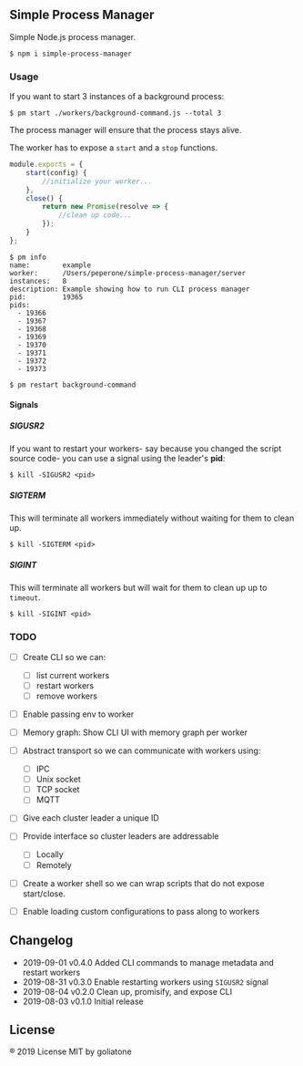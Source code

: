 ## Simple Process Manager

Simple Node.js process manager.

```
$ npm i simple-process-manager
```


### Usage

If you want to start 3 instances of a background process:

```
$ pm start ./workers/background-command.js --total 3
```

The process manager will ensure that the process stays alive.

The worker has to expose a `start` and a `stop` functions.

```js
module.exports = {
    start(config) {
        //initialize your worker...
    },
    close() {
        return new Promise(resolve => {
            //clean up code...
        });
    }
};
```

```
$ pm info
name:        example
worker:      /Users/peperone/simple-process-manager/server
instances:   8
description: Example showing how to run CLI process manager
pid:         19365
pids: 
  - 19366
  - 19367
  - 19368
  - 19369
  - 19370
  - 19371
  - 19372
  - 19373
```

```
$ pm restart background-command
```

#### Signals

##### SIGUSR2

If you want to restart your workers- say because you changed the script source code- you can use a signal using the leader's **pid**:

```
$ kill -SIGUSR2 <pid>
```

##### SIGTERM

This will terminate all workers immediately without waiting for them to clean up.

```
$ kill -SIGTERM <pid>
```

##### SIGINT

This will terminate all workers but will wait for them to clean up up to `timeout`.

```
$ kill -SIGINT <pid>
```

### TODO

* [ ] Create CLI so we can:
    - [ ] list current workers
    - [ ] restart workers
    - [ ] remove workers
* [ ] Enable passing env to worker
* [ ] Memory graph: Show CLI UI with memory graph per worker
* [ ] Abstract transport so we can communicate with workers using:
    - [ ] IPC
    - [ ] Unix socket
    - [ ] TCP socket
    - [ ] MQTT
* [ ] Give each cluster leader a unique ID
* [ ] Provide interface so cluster leaders are addressable
    - [ ] Locally
    - [ ] Remotely
* [ ] Create a worker shell so we can wrap scripts that do not expose start/close.
* [ ] Enable loading custom configurations to pass along to workers


## Changelog

* 2019-09-01 v0.4.0 Added CLI commands to manage metadata and restart workers
* 2019-08-31 v0.3.0 Enable restarting workers using `SIGUSR2` signal
* 2019-08-04 v0.2.0 Clean up, promisify, and expose CLI
* 2019-08-03 v0.1.0 Initial release

## License
® 2019 License MIT by goliatone
